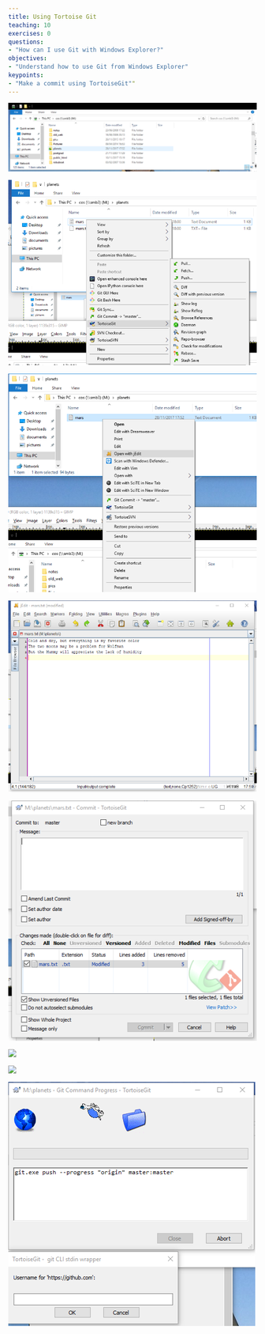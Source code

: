 ```yaml
---
title: Using Tortoise Git
teaching: 10
exercises: 0
questions:
- "How can I use Git with Windows Explorer?"
objectives:
- "Understand how to use Git from Windows Explorer"
keypoints:
- "Make a commit using TortoiseGit""
---
```


![](../fig/tortoisegit-explorer.png)

![](../fig/tortoisegit-menu.png)

![](../fig/tortoisegit-jedit.png)

![](../fig/tortoisegit-jedit-changes.png)


![](../fig/tortoisegit-commit-blank.png)

![](../fig/tortoisegit-commit.png)


![](../fig/tortoisegit-push.png)


![](../fig/tortoisegit-push-username.png)



